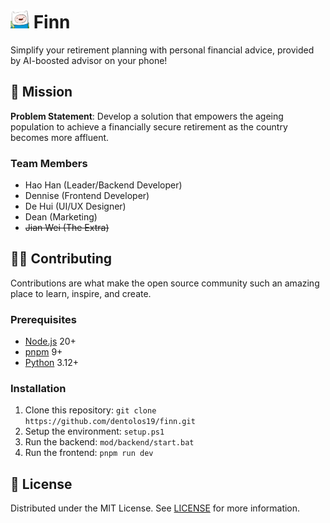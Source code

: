 <h1>
  <img src="public/icon.png" alt="Icon" height="30" />
  <span>Finn</span>
</h1>

Simplify your retirement planning with personal financial advice, provided by AI-boosted advisor on your phone!

## 🏢 Mission

**Problem Statement**: Develop a solution that empowers the ageing population to achieve a financially secure retirement as the country becomes more affluent.

### Team Members

- Hao Han (Leader/Backend Developer)
- Dennise (Frontend Developer)
- De Hui (UI/UX Designer)
- Dean (Marketing)
- ~~Jian Wei (The Extra)~~

## 🧑‍💻 Contributing

Contributions are what make the open source community such an amazing place to learn, inspire, and create.

### Prerequisites

- [Node.js](https://nodejs.org) 20+
- [pnpm](https://pnpm.io) 9+
- [Python](https://python.org) 3.12+

### Installation

1. Clone this repository: `git clone https://github.com/dentolos19/finn.git`
1. Setup the environment: `setup.ps1`
2. Run the backend: `mod/backend/start.bat`
3. Run the frontend: `pnpm run dev`

## 📜 License

Distributed under the MIT License. See [LICENSE](LICENSE) for more information.